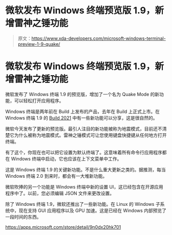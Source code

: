 # 微软发布 Windows 终端预览版 1.9，新增雷神之锤功能

> 原文：<https://www.xda-developers.com/microsoft-windows-terminal-preview-1-9-quake/>

# 微软发布 Windows 终端预览版 1.9，新增雷神之锤功能

微软发布了 Windows 终端 1.9 的预览版，增加了一个名为 Quake Mode 的新功能，可以轻松打开应用程序。

Windows 终端是两年前在 Build 上发布的产品，去年在 Build 上正式上市。在 Windows 终端 1.9 的 [Build 2021](https://www.xda-developers.com/tag/build-2021/) 中有一些新功能可以分享，这是很自然的。

微软今天发布了更新的预览版。最引人注目的新功能被称为地震模式，目前还不清楚它为什么被称为地震模式。雷神之锤模式可让您使用键盘快捷键从任何地方打开终端。

有了这个，你现在也可以把它设置为默认终端了。这意味着所有命令行应用程序都在 Windows 终端中启动，它也应该在上下文菜单中工作。

这是 Windows 终端 1.9 的关键新功能。不是什么重大更新之类的。据推测，每当 Windows 终端 2.0 到来时，都会有一大堆新功能。

微软吹捧的另一个功能是 Windows 终端中新的设置 UI，这已经包含在开源应用程序中了。以前，您必须编辑 JSON 文件来更改设置。

除了 Windows 终端 1.9，微软还推出了一些新功能。在 Linux 的 Windows 子系统中，现在支持 GUI 应用程序以及 GPU 加速。这是已经在 Windows 内部预览了一段时间的东西。

https://apps.microsoft.com/store/detail/9n0dx20hk701
